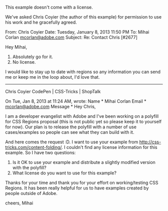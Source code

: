 This example doesn't come with a license.

We've asked Chris Coyier (the author of this example) for permission to use his work and he gracefully agreed.


From: Chris Coyier
Date: Tuesday, January 8, 2013 11:50 PM
To: Mihai Corlan <mcorlan@adobe.com>
Subject: Re: Contact Chris [#2677]

Hey Mihai,

1) Absolutely go for it.
2) No license.

I would like to stay up to date with regions so any information you can send me or keep me in the loop about, I'd love that.


---
Chris Coyier
CodePen  |  CSS-Tricks  |  ShopTalk


On Tue, Jan 8, 2013 at 11:24 AM, wrote:
Name *
Mihai Corlan
Email *
mcorlan@adobe.com
Message *
Hey Chris,

I am a developer evangelist with Adobe and I've been working on a polyfill for CSS Regions proposal (this is not public yet so please keep it to yourself for now). Our plan is to release the polyfill with a number of use cases/examples so people can see what they can build with it.

And here comes the request :D. I want to use your example from http://css-tricks.com/content-folding/. I couldn't find any license information for this example. So I have two questions:
1. Is it OK to use your example and distribute a slightly modified version with the polyfill?
2. What license do you want to use for this example?

Thanks for your time and thank you for your effort on working/testing CSS Regions. It has been really helpful for us to have examples created by people outside of Adobe.

cheers,
Mihai